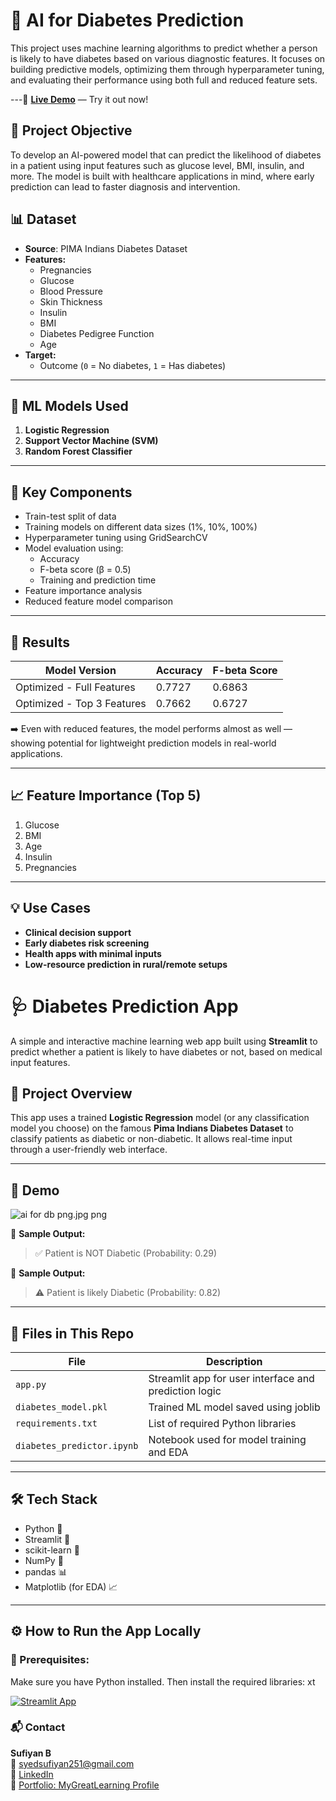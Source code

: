 # 🧠 AI for Diabetes Prediction

This project uses machine learning algorithms to predict whether a person is likely to have diabetes based on various diagnostic features. It focuses on building predictive models, optimizing them through hyperparameter tuning, and evaluating their performance using both full and reduced feature sets.

---🔗 **[Live Demo](https://aifordiabetes.streamlit.app/)** — Try it out now!

## 📌 Project Objective

To develop an AI-powered model that can predict the likelihood of diabetes in a patient using input features such as glucose level, BMI, insulin, and more. The model is built with healthcare applications in mind, where early prediction can lead to faster diagnosis and intervention.



## 📊 Dataset

- **Source**: PIMA Indians Diabetes Dataset
- **Features:**
  - Pregnancies
  - Glucose
  - Blood Pressure
  - Skin Thickness
  - Insulin
  - BMI
  - Diabetes Pedigree Function
  - Age
- **Target:**
  - Outcome (`0` = No diabetes, `1` = Has diabetes)

---

## 🧪 ML Models Used

1. **Logistic Regression**
2. **Support Vector Machine (SVM)**
3. **Random Forest Classifier**

---

## 🧰 Key Components

- Train-test split of data
- Training models on different data sizes (1%, 10%, 100%)
- Hyperparameter tuning using GridSearchCV
- Model evaluation using:
  - Accuracy
  - F-beta score (β = 0.5)
  - Training and prediction time
- Feature importance analysis
- Reduced feature model comparison

---

## 🏁 Results

| Model Version              | Accuracy | F-beta Score |
|---------------------------|----------|--------------|
| Optimized - Full Features | 0.7727   | 0.6863       |
| Optimized - Top 3 Features| 0.7662   | 0.6727       |

➡️ Even with reduced features, the model performs almost as well — showing potential for lightweight prediction models in real-world applications.

---

## 📈 Feature Importance (Top 5)

1. Glucose
2. BMI
3. Age
4. Insulin
5. Pregnancies

---

## 💡 Use Cases

- **Clinical decision support**
- **Early diabetes risk screening**
- **Health apps with minimal inputs**
- **Low-resource prediction in rural/remote setups**

# 🩺 Diabetes Prediction App

A simple and interactive machine learning web app built using **Streamlit** to predict whether a patient is likely to have diabetes or not, based on medical input features.

## 📌 Project Overview

This app uses a trained **Logistic Regression** model (or any classification model you choose) on the famous **Pima Indians Diabetes Dataset** to classify patients as diabetic or non-diabetic. It allows real-time input through a user-friendly web interface.

---

## 🚀 Demo

![ai for db png.jpg png](demo_screenshot.png)

🧪 **Sample Output:**  
> ✅ Patient is NOT Diabetic (Probability: 0.29)

🧪 **Sample Output:**  
> ⚠️ Patient is likely Diabetic (Probability: 0.82)

---

## 📂 Files in This Repo

| File               | Description                                           |
|--------------------|-------------------------------------------------------|
| `app.py`           | Streamlit app for user interface and prediction logic |
| `diabetes_model.pkl` | Trained ML model saved using joblib                 |
| `requirements.txt` | List of required Python libraries                     |
| `diabetes_predictor.ipynb` | Notebook used for model training and EDA       |

---

## 🛠 Tech Stack

- Python 🐍  
- Streamlit 🧼  
- scikit-learn 🤖  
- NumPy 🧮  
- pandas 📊  
- Matplotlib (for EDA) 📈

---

## ⚙️ How to Run the App Locally

### 🔧 Prerequisites:
Make sure you have Python installed. Then install the required libraries:
xt

[![Streamlit App](https://img.shields.io/badge/Live%20App-Streamlit-green?logo=streamlit)](https://aifordiabetes.streamlit.app/)

### 📬 Contact

**Sufiyan B**  
📧 [syedsufiyan251@gmail.com](mailto:syedsufiyan251@gmail.com)  
🔗 [LinkedIn](https://www.linkedin.com/in/syed-sufiyan-32995b232)  
📁 [Portfolio: MyGreatLearning Profile](https://www.mygreatlearning.com/eportfolio/b-sufiyan)


